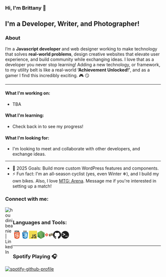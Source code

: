 ### Hi, I'm Brittany 👋

## I'm a Developer, Writer, and Photographer!

### About

I’m a __Javascript developer__ and web designer working to make technology that solves **real-world problems**, design creative websites that elevate user experience, and build
community while exchanging ideas. I love that as a developer you never stop learning! Adding a new technology, or framework, to my utility belt is like a real-world **‘Achievement Unlocked!’**, and as a gamer I find this incredibly exciting. 🎮 😏

---
#### What I'm working on:
- TBA
#### What I'm learning:
- Check back in to see my progress!
#### What I'm looking for:
- I'm looking to meet and collaborate with other developers, and exchange ideas.
---
- 🧱 2025 Goals: Build more custom WordPress features and components.
- ⚡ Fun fact: I'm an all-season cyclist (yes, even Winter ❄), and I build my own bikes. Also, I love [MTG: Arena](https://magic.wizards.com/en/mtgarena?gclid=CjwKCAjw9aiIBhA1EiwAJ_GTSpOwVnJ9O5jmELo3_oXB-33D89r9whDivBokqv0GdLU3W-NceT8VgRoCjnAQAvD_BwE). Message me if you're interested in setting up a match!

### Connect with me:
[<img align="left" alt="houdinibeanie | LinkedIn" width="25px" src="https://cdn.jsdelivr.net/npm/simple-icons@v3/icons/linkedin.svg" />](linkedin.com 'Britany LinkedIn')


<br />

### Languages and Tools:
<img align="left" alt="HTML5" width="26px" src="https://raw.githubusercontent.com/github/explore/80688e429a7d4ef2fca1e82350fe8e3517d3494d/topics/html/html.png" />
<img align="left" alt="CSS3" width="26px" src="https://raw.githubusercontent.com/github/explore/80688e429a7d4ef2fca1e82350fe8e3517d3494d/topics/css/css.png" />
<img align="left" alt="JavaScript" width="26px" src="https://raw.githubusercontent.com/github/explore/80688e429a7d4ef2fca1e82350fe8e3517d3494d/topics/javascript/javascript.png" />
<img align="left" alt="Node.js" width="26px" src="https://raw.githubusercontent.com/github/explore/80688e429a7d4ef2fca1e82350fe8e3517d3494d/topics/nodejs/nodejs.png" />
<img align="left" alt="Git" width="26px" src="https://raw.githubusercontent.com/github/explore/80688e429a7d4ef2fca1e82350fe8e3517d3494d/topics/git/git.png" />
<img align="left" alt="GitHub" width="26px" src="https://raw.githubusercontent.com/github/explore/78df643247d429f6cc873026c0622819ad797942/topics/github/github.png" />
<img align="left" alt="Terminal" width="26px" src="https://raw.githubusercontent.com/github/explore/80688e429a7d4ef2fca1e82350fe8e3517d3494d/topics/terminal/terminal.png" />

<br />
<br />

---
### Spotify Playing 🎧
[![spotify-github-profile](https://spotify-github-profile.vercel.app/api/view?uid=jaybritany&cover_image=true&theme=novatorem)](https://github.com/kittinan/spotify-github-profile)

[website]: https://github.com/houdinibeanie
[linkedin]: COMING-SOON\\houdinibeanie
[cs50-course]: https://online-learning.harvard.edu/course/cs50-introduction-computer-science?delta=0

<!---
houdinibeanie/houdinibeanie is a ✨ special ✨ repository because its `README.md` (this file) appears on your GitHub profile.
You can click the Preview link to take a look at your changes.
--->
<!---Credit: inspired by: https://github.com/codeSTACKr, and https://github.com/anuraghazra --->
